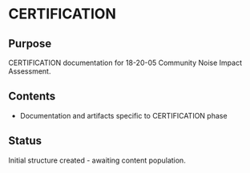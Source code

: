 # CERTIFICATION

## Purpose
CERTIFICATION documentation for 18-20-05 Community Noise Impact Assessment.

## Contents
- Documentation and artifacts specific to CERTIFICATION phase

## Status
Initial structure created - awaiting content population.
